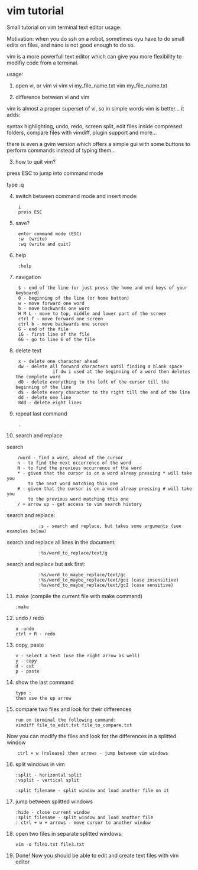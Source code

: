vim tutorial
============

Small tutorial on vim terminal text editor usage.

Motivation: when you do ssh on a robot, sometimes oyu have to do small
edits on files, and nano is not good enough to do so.

vim is a more powerfull text editor which can give you more flexibility
to modifiy code from a terminal.

usage:

1. open vi, or vim
		vi
		vim
		vi my_file_name.txt
		vim my_file_name.txt


2. difference between vi and vim

vim is almost a proper superset of vi, so in simple words vim is better... it 
adds:

syntax highlighting, undo, redo, screen split, edit files inside compresed
folders, compare files with vimdiff, plugin support and more...

there is even a gvim version which offers a simple gui with some buttons to perform
commands instead of typing them...

3. how to quit vim?

press ESC to jump into command mode

type
		:q

4. switch between command mode and insert mode:

		i
		press ESC

5. save?

		enter command mode (ESC)
		:w	(write)
		:wq	(write and quit)

6. help

		:help

7. navigation

		$ - end of the line (or just press the home and end keys of your keyboard)
		0 - beginning of the line (or home button)
		w - move forward one word
		b - move backwards one word
		H M L - move to top, middle and lower part of the screen
		ctrl f - move forward one screen
		ctrl b - move backwards one screen
		G - end of the file
		1G - first line of the file
		6G - go to line 6 of the file
		
8. delete text

		x - delete one character ahead
		dw - delete all forward characters until finding a blank space
                     if dw i used at the beginning of a word then deletes the complete word
		d0 - delete everything to the left of the cursor till the beginning of the line
		d$ - delete every character to the right till the end of the line
		dd - delete one line
		8dd - delete eight lines
			

9. repeat last command

		.

10. search and replace

search

		/word - find a word, ahead of the cursor
		n - to find the next occurrence of the word
		N - to find the previous occurrence of the word
		* - given that the cursor is on a word alreay pressing * will take you 
		    to the next word matching this one
		# - given that the cursor is on a word alreay pressing # will take you
		    to the previous word matching this one
		/ + arrow up - get access to vim search history
		

search and replace:

                :s - search and replace, but takes some arguments (see examples below)

search and replace all lines in the document:

                :%s/word_to_replace/text/g

search and replace but ask first:

                :%s/word_to_maybe_replace/text/gc
                :%s/word_to_maybe_replace/text/gci (case insensitive)
                :%s/word_to_maybe_replace/text/gcI (case sensitive)		

11. make (compile the current file with make command)

		:make

12. undo / redo

		u -undo
		ctrl + R - redo

13. copy, paste

		v - select a text (use the right arrow as well)
		y - copy
		d - cut
		p - paste

14. show the last command

		type :
		then use the up arrow

15. compare two files and look for their differences

		run on terminal the following command:
		vimdiff file_to_edit.txt file_to_compare.txt

Now you can modify the files and look for the differences in a splitted
window

		ctrl + w (release) then arrows - jump between vim windows

16. split windows in vim

		:split - horizontal split
		:vsplit - vertical split

		:split filename - split window and load another file on it

17. jump between splitted windows

		:hide - close current window
		:split filename - split window and load another file
		: ctrl + w + arrows - move cursor to another window

18. open two files in separate splitted windows:

		vim -o file1.txt file3.txt

19. Done! Now you should be able to edit and create text files with vim editor
